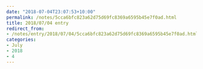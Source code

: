 ```yaml
---
date: "2018-07-04T23:07:53+10:00"
permalink: /notes/5cca6bfc823a62d75d69fc8369a6595b45e7f0ad.html
title: 2018/07/04 entry
redirect_from:
- /notes/entry/2018/07/04/5cca6bfc823a62d75d69fc8369a6595b45e7f0ad.html
categories:
- July
- 2018
- 4
---
```

